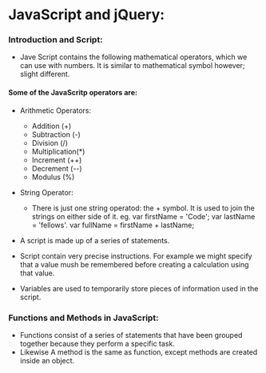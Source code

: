 # JavaScript and jQuery:
### Introduction and Script:
- Jave Script contains the following mathematical operators, which we can use with numbers. It is similar to mathematical symbol however; slight different.
#### Some of the JavaScritp operators are:
- Arithmetic Operators:
    - Addition (+)
    - Subtraction (-)
    - Division (/)
    - Multiplication(*)
    - Increment (++)
    - Decrement (--)
    - Modulus (%)
- String Operator:
    - There is just one string operatod: the + symbol. It is used to join the strings on either side of it. eg. var firstName = 'Code'; var lastName = 'fellows'. var fullName = firstName + lastName;

- A script is made up of a series of statements.
- Script contain very precise instructions. For example we might specify that a value mush be remembered before creating a calculation using that value.
- Variables are used to temporarily store pieces of information used in the script.

### Functions and Methods in JavaScript:
- Functions consist of a series of statements that have been grouped together because they perform a specific task. 
- Likewise A method is the same as function, except methods are created inside an object.


